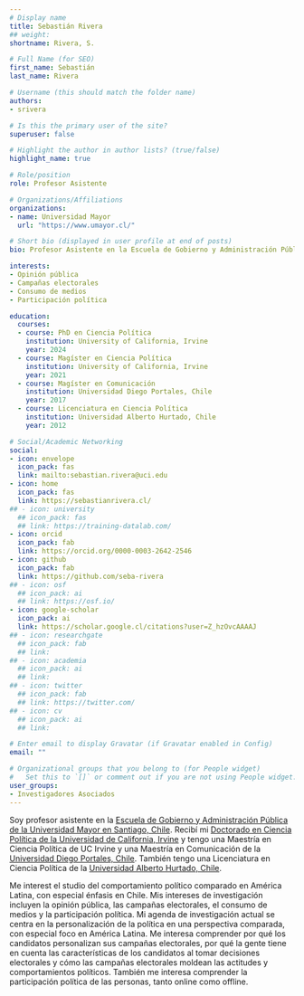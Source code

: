 ```yaml
---
# Display name
title: Sebastián Rivera
## weight: 
shortname: Rivera, S.

# Full Name (for SEO)
first_name: Sebastián
last_name: Rivera

# Username (this should match the folder name)
authors:
- srivera

# Is this the primary user of the site?
superuser: false

# Highlight the author in author lists? (true/false)
highlight_name: true

# Role/position
role: Profesor Asistente

# Organizations/Affiliations
organizations:
- name: Universidad Mayor
  url: "https://www.umayor.cl/"

# Short bio (displayed in user profile at end of posts)
bio: Profesor Asistente en la Escuela de Gobierno y Administración Pública de la Universidad Mayor, Chile. Investigador Asociado en Training Data Lab, Chile.

interests:
- Opinión pública
- Campañas electorales
- Consumo de medios
- Participación política

education:
  courses:
  - course: PhD en Ciencia Política
    institution: University of California, Irvine
    year: 2024
  - course: Magíster en Ciencia Política
    institution: University of California, Irvine
    year: 2021
  - course: Magíster en Comunicación
    institution: Universidad Diego Portales, Chile
    year: 2017
  - course: Licenciatura en Ciencia Política
    institution: Universidad Alberto Hurtado, Chile
    year: 2012

# Social/Academic Networking
social:
- icon: envelope
  icon_pack: fas
  link: mailto:sebastian.rivera@uci.edu
- icon: home
  icon_pack: fas
  link: https://sebastianrivera.cl/
## - icon: university
  ## icon_pack: fas
  ## link: https://training-datalab.com/
- icon: orcid
  icon_pack: fab
  link: https://orcid.org/0000-0003-2642-2546
- icon: github
  icon_pack: fab
  link: https://github.com/seba-rivera
## - icon: osf
  ## icon_pack: ai
  ## link: https://osf.io/
- icon: google-scholar
  icon_pack: ai
  link: https://scholar.google.cl/citations?user=Z_hzOvcAAAAJ
## - icon: researchgate
  ## icon_pack: fab
  ## link: 
## - icon: academia
  ## icon_pack: ai
  ## link: 
## - icon: twitter
  ## icon_pack: fab
  ## link: https://twitter.com/
## - icon: cv
  ## icon_pack: ai
  ## link: 

# Enter email to display Gravatar (if Gravatar enabled in Config)
email: ""

# Organizational groups that you belong to (for People widget)
#   Set this to `[]` or comment out if you are not using People widget.
user_groups:
- Investigadores Asociados
---
```


Soy profesor asistente en la [Escuela de Gobierno y Administración Pública de la Universidad Mayor en Santiago, Chile](https://www.umayor.cl/um/carreras/administracion-publica-santiago). Recibí mi [Doctorado en Ciencia Política de la Universidad de California, Irvine](https://www.polisci.uci.edu/) y tengo una Maestría en Ciencia Política de UC Irvine y una Maestría en Comunicación de la [Universidad Diego Portales, Chile](https://www.udp.cl/). También tengo una Licenciatura en Ciencia Política de la [Universidad Alberto Hurtado, Chile](https://www.uahurtado.cl/).

Me interest el studio del comportamiento político comparado en América Latina, con especial énfasis en Chile. Mis intereses de investigación incluyen la opinión pública, las campañas electorales, el consumo de medios y la participación política. Mi agenda de investigación actual se centra en la personalización de la política en una perspectiva comparada, con especial foco en América Latina. Me interesa comprender por qué los candidatos personalizan sus campañas electorales, por qué la gente tiene en cuenta las características de los candidatos al tomar decisiones electorales y cómo las campañas electorales moldean las actitudes y comportamientos políticos. También me interesa comprender la participación política de las personas, tanto online como offline.
